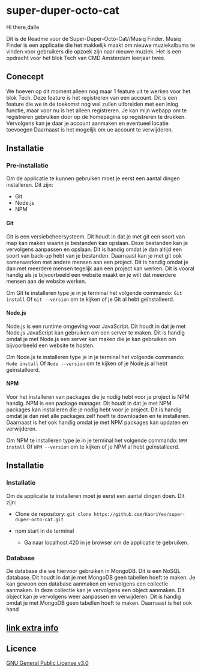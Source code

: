 # super-duper-octo-cat
Hi there,dalle

Dit is de Readme voor de Super-Duper-Octo-Cat//Musiq Finder. 
Musiq Finder is een applicatie die het makkelijk maakt om nieuwe muziekalbums te vinden voor gebruikers die opzoek zijn naar nieuwe muziek. Het is een opdracht voor het blok Tech van CMD Amsterdam leerjaar twee.

## Conecept
We hoeven op dit moment alleen nog maar 1 feature uit te werken voor het blok Tech. Deze feature is het registreren van een account. Dit is een feature die we in de toekomst nog wel zullen uitbreiden met een inlog functie, maar voor nu is het alleen registreren.
Je kan mijn webapp om te registreren gebruiken door op de homepagina op registreren te drukken. Vervolgens kan je daar je account aanmaken en eventueel locatie toevoegen
Daarnaast is het mogelijk om ue account te verwijderen.
## Installatie
### Pre-installatie
Om de applicatie te kunnen gebruiken moet je eerst een aantal dingen installeren.
 Dit zijn: 
 * Git   
 * Node.js
 * NPM

#### Git
Git is een versiebeheersysteem. Dit houdt in dat je met git een soort van map kan maken waarin je bestanden kan opslaan. Deze bestanden kan je vervolgens aanpassen en opslaan. Dit is handig omdat je dan altijd een soort van back-up hebt van je bestanden. Daarnaast kan je met git ook samenwerken met andere mensen aan een project. Dit is handig omdat je dan met meerdere mensen tegelijk aan een project kan werken. Dit is vooral handig als je bijvoorbeeld een website maakt en je wilt dat meerdere mensen aan de website werken. 

Om Git te installeren type je in je terminal het volgende commando:
```Git install```
Of ```Git --version``` om te kijken of je Git al hebt geïnstalleerd.

#### Node.js
Node.js is een runtime omgeving voor JavaScript. Dit houdt in dat je met Node.js JavaScript kan gebruiken om een server te maken. Dit is handig omdat je met Node.js een server kan maken die je kan gebruiken om bijvoorbeeld een website te hosten.

Om Node.js te installeren type je in je terminal het volgende commando:
```Node install```
Of ```Node --version``` om te kijken of je Node.js al hebt geïnstalleerd.

#### NPM
Voor het installeren van packages die je nodig hebt voor je project is NPM handig. NPM is een package manager. Dit houdt in dat je met NPM packages kan installeren die je nodig hebt voor je project. Dit is handig omdat je dan niet alle packages zelf hoeft te downloaden en te installeren. Daarnaast is het ook handig omdat je met NPM packages kan updaten en verwijderen.

Om NPM te installeren type je in je terminal het volgende commando:
```NPM install```
Of ```NPM --version``` om te kijken of je NPM al hebt geïnstalleerd.

## Installatie
### Installatie
Om de applicatie te installeren moet je eerst een aantal dingen doen.
 Dit zijn: 
 * Clone de repository:
    ``` git clone https://github.com/KaoriYes/super-duper-octo-cat.git ```
 
 * npm start in de terminal
    * Ga naar localhost:420 in je browser om de applicatie te gebruiken.




### Database
De database die we hiervoor gebruiken in MongoDB. Dit is een NoSQL database. Dit houdt in dat je met MongoDB geen tabellen hoeft te maken. Je kan gewoon een database aanmaken en vervolgens een collectie aanmaken. In deze collectie kan je vervolgens een object aanmaken. Dit object kan je vervolgens weer aanpassen en verwijderen. Dit is handig omdat je met MongoDB geen tabellen hoeft te maken. Daarnaast is het ook hand


## [link extra info](https://github.com/KaoriYes/super-duper-octo-cat/wiki)


## Licence
[GNU General Public License v3.0 ](https://www.gnu.org/home.en.html)


<!-- ## Front-end Development
### Week 1 FeD
In week 1 hebben we voornamelijk geleerd over progressive enhancement, dit houdt in dat je een programma of product maakt dat werkt voor iedereen vanaf een bepaalde basis en vanuit daar in stappen de "features" opbouwt. In plaats van dat het alleen werkt met bepaalde standaarden.
#### Progressive Enhancement in mijn feature
In mijn feature die ik wil maken: Registreren (en Inloggen), is vaak een probleem zonder JS. Daarom lijkt me als manier van progressive enhancement om indien JS niet werkt, een PHP versie van het inloggen te maken, hierdoor kan het op een stuk meer apparaten, omdat PHP een "simpelere" en daarom lichtere codetaal is. Dit zal dan als basis kunnen werken voor de code. -->

